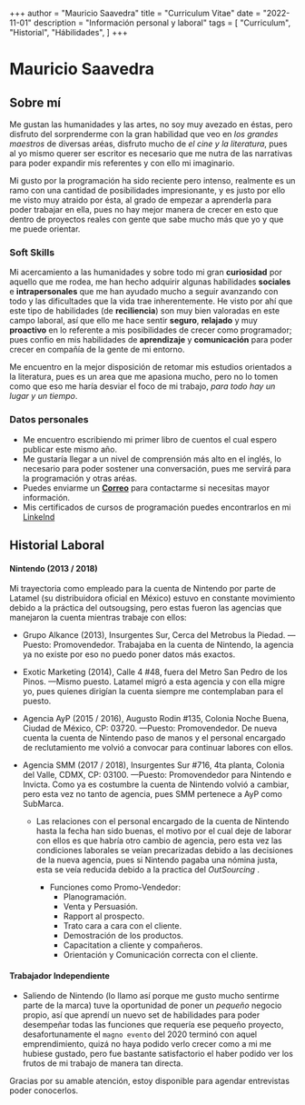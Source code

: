 +++
author = "Mauricio Saavedra"
title = "Curriculum Vitae"
date = "2022-11-01"
description = "Información personal y laboral"
tags = [
    "Curriculum",
    "Historial",
    "Hábilidades",
]
+++

# Mauricio Saavedra

## Sobre mí

Me gustan las humanidades y las artes, no soy muy avezado en éstas, pero disfruto del sorprenderme con la gran habilidad que veo en *los grandes maestros* de diversas aréas, disfruto mucho de *el cine y la literatura*, pues al yo mismo querer ser escritor es necesario que me nutra de las narrativas para poder expandir mis referentes y con ello mi imaginario.

Mi gusto por la programación ha sido reciente pero intenso, realmente es un ramo con una cantidad de posibilidades impresionante, y es justo por ello me visto muy atraido por ésta, al grado de empezar a aprenderla para poder trabajar en ella, pues no hay mejor manera de crecer en esto que dentro de proyectos reales con gente que sabe mucho más que yo y que me puede orientar.

### Soft Skills

Mi acercamiento a las humanidades y sobre todo mi gran **curiosidad** por aquello que me rodea, me han hecho adquirir algunas habilidades **sociales** e **intrapersonales** que me han ayudado mucho a seguir avanzando con todo y las dificultades que la vida trae inherentemente. He visto por ahí que este tipo de habilidades (de **reciliencia**) son muy bien valoradas en este campo laboral, así que ello me hace sentir **seguro**, **relajado** y muy **proactivo** en lo referente a mis posibilidades de crecer como programador; pues confio en mis habilidades de **aprendizaje** y **comunicación** para poder crecer en compañía de la gente de mi entorno.

Me encuentro en la mejor disposición de retomar mis estudios orientados a la literatura, pues es un area que me apasiona mucho, pero no lo tomen como que eso me haría desviar el foco de mi trabajo, *para todo hay un lugar y un tiempo*.

### Datos personales

<!-- * Vivo en la Ciudad de México, en la alcaldia de Coyoacán. -->
* Me encuentro escribiendo mi primer libro de cuentos el cual espero publicar este mismo año.
* Me gustaría llegar a un nivel de comprensión más alto en el inglés, lo necesario para poder sostener una conversación, pues me servirá para la programación y otras aréas. 
* Puedes enviarme un **[Correo]** para contactarme si necesitas mayor información.
* Mis certificados de cursos de programación puedes encontrarlos en mi [LinkeInd](https://www.linkedin.com/in/original-mauricio-saavedra/details/certifications/)

## Historial Laboral

#### Nintendo (2013 / 2018)

Mi trayectoria como empleado para la cuenta de Nintendo por parte de Latamel (su distribuidora oficial en México) estuvo en constante movimiento debido a la práctica del outsougsing, pero estas fueron las agencias que manejaron la cuenta mientras trabaje con ellos:

* Grupo Alkance (2013), Insurgentes Sur, Cerca del Metrobus la Piedad. —Puesto: Promovendedor.
Trabajaba en la cuenta de Nintendo, la agencia ya no existe por eso no puedo poner datos más exactos.

* Exotic Marketing (2014), Calle 4 #48, fuera del Metro San Pedro de los Pinos. —Mismo puesto.
Latamel migró a esta agencia y con ella migre yo, pues quienes dirigían la cuenta siempre me contemplaban para el puesto.

* Agencia AyP (2015 / 2016), Augusto Rodin #135, Colonia Noche Buena, Ciudad de México, CP: 03720. —Puesto: Promovendedor. De nueva cuenta la cuenta de Nintendo paso de manos y el personal encargado de reclutamiento me volvió a convocar para continuar labores con ellos.

* Agencia SMM (2017 / 2018), Insurgentes Sur #716, 4ta planta, Colonia del Valle, CDMX, CP: 03100. —Puesto: Promovendedor para Nintendo e Invicta. Como ya es costumbre la cuenta de Nintendo volvió a cambiar, pero esta vez no tanto de agencia, pues SMM pertenece a AyP como SubMarca.

  * Las relaciones con el personal encargado de la cuenta de Nintendo hasta la fecha han sido buenas, el motivo por el cual deje de laborar con ellos es que habría otro cambio de agencia, pero esta vez las condiciones laborales se veían precarizadas debido a las decisiones de la nueva agencia, pues si Nintendo pagaba una nómina justa, esta se veía reducida debido a la practica del  *OutSourcing* .

    * Funciones como Promo-Vendedor:
      * Planogramación.
      * Venta y Persuasión.
      * Rapport al prospecto.
      * Trato cara a cara con el cliente. 
      * Demostración de los productos.
      * Capacitation a cliente y compañeros.
      * Orientación y Comunicación correcta con el cliente.

#### Trabajador Independiente

* Saliendo de Nintendo (lo llamo así porque me gusto mucho sentirme parte de la marca) tuve la oportunidad de poner un *pequeño* negocio propio, así que aprendí un nuevo set de habilidades para poder desempeñar todas las funciones que requería ese pequeño proyecto, desafortunamente el `magno evento` del 2020 terminó con aquel emprendimiento, quizá no haya podido verlo crecer como a mi me hubiese gustado, pero fue bastante satisfactorio el haber podido ver los frutos de mi trabajo de manera tan directa.

Gracias por su amable atención, estoy disponible para agendar entrevistas poder conocerlos.

[Correo]: mailto:micorreodecontactopublico@gmail.com
